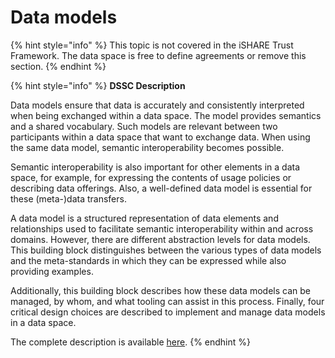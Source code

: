 # Data models

{% hint style="info" %}
This topic is not covered in the iSHARE Trust Framework. The data space is free to define agreements or remove this section.
{% endhint %}

{% hint style="info" %}
**DSSC Description**

Data models ensure that data is accurately and consistently interpreted when being exchanged within a data space. The model provides semantics and a shared vocabulary. Such models are relevant between two participants within a data space that want to exchange data. When using the same data model, semantic interoperability becomes possible.

Semantic interoperability is also important for other elements in a data space, for example, for expressing the contents of usage policies or describing data offerings. Also, a well-defined data model is essential for these (meta-)data transfers.

A data model is a structured representation of data elements and relationships used to facilitate semantic interoperability within and across domains. However, there are different abstraction levels for data models. This building block distinguishes between the various types of data models and the meta-standards in which they can be expressed while also providing examples.

Additionally, this building block describes how these data models can be managed, by whom, and what tooling can assist in this process. Finally, four critical design choices are described to implement and manage data models in a data space.

The complete description is available [here](https://dssc.eu/space/BVE2/1071255252/Data+Models).
{% endhint %}
